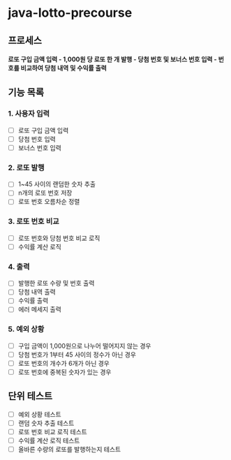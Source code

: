 # java-lotto-precourse

## 프로세스

#### 로또 구입 금액 입력 - 1,000원 당 로또 한 개 발행 - 당첨 번호 및 보너스 번호 입력 - 번호를 비교하여 당첨 내역 및 수익률 출력

## 기능 목록

### 1. 사용자 입력
- [ ] 로또 구입 금액 입력
- [ ] 당첨 번호 입력
- [ ] 보너스 번호 입력
### 2. 로또 발행
- [ ] 1~45 사이의 랜덤한 숫자 추출
- [ ] n개의 로또 번호 저장
- [ ] 로또 번호 오름차순 정렬
### 3. 로또 번호 비교
- [ ] 로또 번호와 당첨 번호 비교 로직
- [ ] 수익률 계산 로직
### 4. 출력
- [ ] 발행한 로또 수량 및 번호 출력
- [ ] 당첨 내역 출력
- [ ] 수익률 출력
- [ ] 에러 메세지 출력
### 5. 예외 상황
- [ ] 구입 금액이 1,000원으로 나누어 떨어지지 않는 경우
- [ ] 당첨 번호가 1부터 45 사이의 정수가 아닌 경우
- [ ] 로또 번호의 개수가 6개가 아닌 경우
- [ ] 로또 번호에 중복된 숫자가 있는 경우

## 단위 테스트
- [ ] 예외 상황 테스트
- [ ] 랜덤 숫자 추출 테스트
- [ ] 로또 번호 비교 로직 테스트
- [ ] 수익률 계산 로직 테스트
- [ ] 올바른 수량의 로또를 발행하는지 테스트
